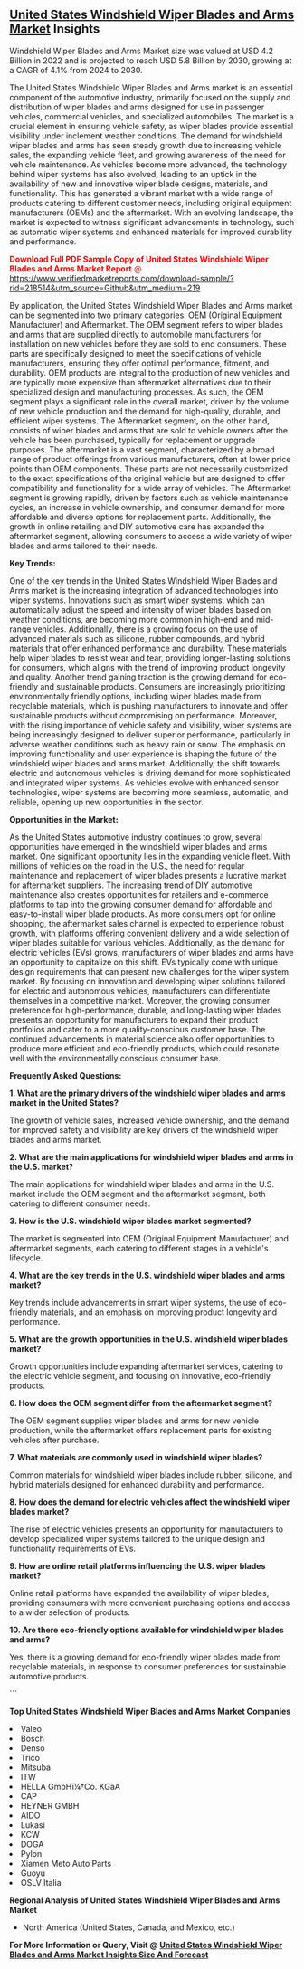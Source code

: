 <h2><a href="https://www.verifiedmarketreports.com/download-sample/?rid=218514&amp;utm_source=Github&amp;utm_medium=219" target="_blank">United States Windshield Wiper Blades and Arms Market</a> Insights</h2><p>Windshield Wiper Blades and Arms Market size was valued at USD 4.2 Billion in 2022 and is projected to reach USD 5.8 Billion by 2030, growing at a CAGR of 4.1% from 2024 to 2030.</p><p> <p>The United States Windshield Wiper Blades and Arms market is an essential component of the automotive industry, primarily focused on the supply and distribution of wiper blades and arms designed for use in passenger vehicles, commercial vehicles, and specialized automobiles. The market is a crucial element in ensuring vehicle safety, as wiper blades provide essential visibility under inclement weather conditions. The demand for windshield wiper blades and arms has seen steady growth due to increasing vehicle sales, the expanding vehicle fleet, and growing awareness of the need for vehicle maintenance. As vehicles become more advanced, the technology behind wiper systems has also evolved, leading to an uptick in the availability of new and innovative wiper blade designs, materials, and functionality. This has generated a vibrant market with a wide range of products catering to different customer needs, including original equipment manufacturers (OEMs) and the aftermarket. With an evolving landscape, the market is expected to witness significant advancements in technology, such as automatic wiper systems and enhanced materials for improved durability and performance. <p><span class=""><span style="color: #ff0000;"><strong>Download Full PDF Sample Copy of United States Windshield Wiper Blades and Arms Market Report</strong> @ </span><a href="https://www.verifiedmarketreports.com/download-sample/?rid=218514&amp;utm_source=Github&amp;utm_medium=219" target="_blank">https://www.verifiedmarketreports.com/download-sample/?rid=218514&amp;utm_source=Github&amp;utm_medium=219</a></span></p></p> <p>By application, the United States Windshield Wiper Blades and Arms market can be segmented into two primary categories: OEM (Original Equipment Manufacturer) and Aftermarket. The OEM segment refers to wiper blades and arms that are supplied directly to automobile manufacturers for installation on new vehicles before they are sold to end consumers. These parts are specifically designed to meet the specifications of vehicle manufacturers, ensuring they offer optimal performance, fitment, and durability. OEM products are integral to the production of new vehicles and are typically more expensive than aftermarket alternatives due to their specialized design and manufacturing processes. As such, the OEM segment plays a significant role in the overall market, driven by the volume of new vehicle production and the demand for high-quality, durable, and efficient wiper systems. The Aftermarket segment, on the other hand, consists of wiper blades and arms that are sold to vehicle owners after the vehicle has been purchased, typically for replacement or upgrade purposes. The aftermarket is a vast segment, characterized by a broad range of product offerings from various manufacturers, often at lower price points than OEM components. These parts are not necessarily customized to the exact specifications of the original vehicle but are designed to offer compatibility and functionality for a wide array of vehicles. The Aftermarket segment is growing rapidly, driven by factors such as vehicle maintenance cycles, an increase in vehicle ownership, and consumer demand for more affordable and diverse options for replacement parts. Additionally, the growth in online retailing and DIY automotive care has expanded the aftermarket segment, allowing consumers to access a wide variety of wiper blades and arms tailored to their needs.</p> <p><strong>Key Trends:</strong></p> <p>One of the key trends in the United States Windshield Wiper Blades and Arms market is the increasing integration of advanced technologies into wiper systems. Innovations such as smart wiper systems, which can automatically adjust the speed and intensity of wiper blades based on weather conditions, are becoming more common in high-end and mid-range vehicles. Additionally, there is a growing focus on the use of advanced materials such as silicone, rubber compounds, and hybrid materials that offer enhanced performance and durability. These materials help wiper blades to resist wear and tear, providing longer-lasting solutions for consumers, which aligns with the trend of improving product longevity and quality. Another trend gaining traction is the growing demand for eco-friendly and sustainable products. Consumers are increasingly prioritizing environmentally friendly options, including wiper blades made from recyclable materials, which is pushing manufacturers to innovate and offer sustainable products without compromising on performance. Moreover, with the rising importance of vehicle safety and visibility, wiper systems are being increasingly designed to deliver superior performance, particularly in adverse weather conditions such as heavy rain or snow. The emphasis on improving functionality and user experience is shaping the future of the windshield wiper blades and arms market. Additionally, the shift towards electric and autonomous vehicles is driving demand for more sophisticated and integrated wiper systems. As vehicles evolve with enhanced sensor technologies, wiper systems are becoming more seamless, automatic, and reliable, opening up new opportunities in the sector.</p> <p><strong>Opportunities in the Market:</strong></p> <p>As the United States automotive industry continues to grow, several opportunities have emerged in the windshield wiper blades and arms market. One significant opportunity lies in the expanding vehicle fleet. With millions of vehicles on the road in the U.S., the need for regular maintenance and replacement of wiper blades presents a lucrative market for aftermarket suppliers. The increasing trend of DIY automotive maintenance also creates opportunities for retailers and e-commerce platforms to tap into the growing consumer demand for affordable and easy-to-install wiper blade products. As more consumers opt for online shopping, the aftermarket sales channel is expected to experience robust growth, with platforms offering convenient delivery and a wide selection of wiper blades suitable for various vehicles. Additionally, as the demand for electric vehicles (EVs) grows, manufacturers of wiper blades and arms have an opportunity to capitalize on this shift. EVs typically come with unique design requirements that can present new challenges for the wiper system market. By focusing on innovation and developing wiper solutions tailored for electric and autonomous vehicles, manufacturers can differentiate themselves in a competitive market. Moreover, the growing consumer preference for high-performance, durable, and long-lasting wiper blades presents an opportunity for manufacturers to expand their product portfolios and cater to a more quality-conscious customer base. The continued advancements in material science also offer opportunities to produce more efficient and eco-friendly products, which could resonate well with the environmentally conscious consumer base.</p> <p><strong>Frequently Asked Questions:</strong></p> <p><strong>1. What are the primary drivers of the windshield wiper blades and arms market in the United States?</strong></p> <p>The growth of vehicle sales, increased vehicle ownership, and the demand for improved safety and visibility are key drivers of the windshield wiper blades and arms market.</p> <p><strong>2. What are the main applications for windshield wiper blades and arms in the U.S. market?</strong></p> <p>The main applications for windshield wiper blades and arms in the U.S. market include the OEM segment and the aftermarket segment, both catering to different consumer needs.</p> <p><strong>3. How is the U.S. windshield wiper blades market segmented?</strong></p> <p>The market is segmented into OEM (Original Equipment Manufacturer) and aftermarket segments, each catering to different stages in a vehicle's lifecycle.</p> <p><strong>4. What are the key trends in the U.S. windshield wiper blades and arms market?</strong></p> <p>Key trends include advancements in smart wiper systems, the use of eco-friendly materials, and an emphasis on improving product longevity and performance.</p> <p><strong>5. What are the growth opportunities in the U.S. windshield wiper blades market?</strong></p> <p>Growth opportunities include expanding aftermarket services, catering to the electric vehicle segment, and focusing on innovative, eco-friendly products.</p> <p><strong>6. How does the OEM segment differ from the aftermarket segment?</strong></p> <p>The OEM segment supplies wiper blades and arms for new vehicle production, while the aftermarket offers replacement parts for existing vehicles after purchase.</p> <p><strong>7. What materials are commonly used in windshield wiper blades?</strong></p> <p>Common materials for windshield wiper blades include rubber, silicone, and hybrid materials designed for enhanced durability and performance.</p> <p><strong>8. How does the demand for electric vehicles affect the windshield wiper blades market?</strong></p> <p>The rise of electric vehicles presents an opportunity for manufacturers to develop specialized wiper systems tailored to the unique design and functionality requirements of EVs.</p> <p><strong>9. How are online retail platforms influencing the U.S. wiper blades market?</strong></p> <p>Online retail platforms have expanded the availability of wiper blades, providing consumers with more convenient purchasing options and access to a wider selection of products.</p> <p><strong>10. Are there eco-friendly options available for windshield wiper blades and arms?</strong></p> <p>Yes, there is a growing demand for eco-friendly wiper blades made from recyclable materials, in response to consumer preferences for sustainable automotive products.</p> ```</p><p><strong>Top United States Windshield Wiper Blades and Arms Market Companies</strong></p><div data-test-id=""><p><li>Valeo</li><li> Bosch</li><li> Denso</li><li> Trico</li><li> Mitsuba</li><li> ITW</li><li> HELLA GmbHï¼†Co. KGaA</li><li> CAP</li><li> HEYNER GMBH</li><li> AIDO</li><li> Lukasi</li><li> KCW</li><li> DOGA</li><li> Pylon</li><li> Xiamen Meto Auto Parts</li><li> Guoyu</li><li> OSLV Italia</li></p><div><strong>Regional Analysis of&nbsp;United States Windshield Wiper Blades and Arms Market</strong></div><ul><li dir="ltr"><p dir="ltr">North America&nbsp;(United States, Canada, and Mexico, etc.)</p></li></ul><p><strong>For More Information or Query, Visit @&nbsp;</strong><strong><a href="https://www.verifiedmarketreports.com/product/windshield-wiper-blades-and-arms-market/?utm_source=Github&amp;utm_medium=219" target="_blank">United States Windshield Wiper Blades and Arms Market Insights Size And Forecast</a></strong></p></div>
